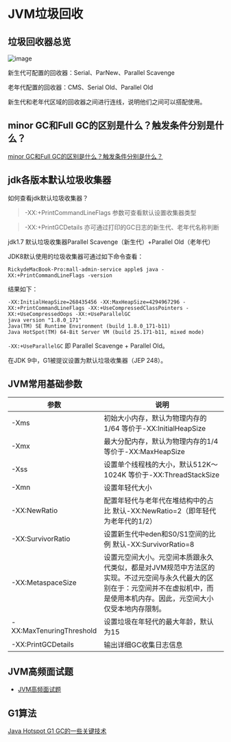 # JVM垃圾回收

## 垃圾回收器总览
![image](https://user-images.githubusercontent.com/13992911/115195314-329bdc00-a121-11eb-87d6-a6c98712c0b1.png)

新生代可配置的回收器：Serial、ParNew、Parallel Scavenge

老年代配置的回收器：CMS、Serial Old、Parallel Old

新生代和老年代区域的回收器之间进行连线，说明他们之间可以搭配使用。

## minor GC和Full GC的区别是什么？触发条件分别是什么？
[minor GC和Full GC的区别是什么？触发条件分别是什么？](https://github.com/TFdream/jvm-learning/blob/main/content/ygc_full_GC.md)

## jdk各版本默认垃圾收集器
如何查看jdk默认垃圾收集器？
> -XX:+PrintCommandLineFlags 参数可查看默认设置收集器类型

> -XX:+PrintGCDetails 亦可通过打印的GC日志的新生代、老年代名称判断


jdk1.7 默认垃圾收集器Parallel Scavenge（新生代）+Parallel Old（老年代）


JDK8默认使用的垃圾收集器可通过如下命令查看：
```
RickydeMacBook-Pro:mall-admin-service apple$ java -XX:+PrintCommandLineFlags -version
```
结果如下：
```
-XX:InitialHeapSize=268435456 -XX:MaxHeapSize=4294967296 -XX:+PrintCommandLineFlags -XX:+UseCompressedClassPointers -XX:+UseCompressedOops -XX:+UseParallelGC
java version "1.8.0_171"
Java(TM) SE Runtime Environment (build 1.8.0_171-b11)
Java HotSpot(TM) 64-Bit Server VM (build 25.171-b11, mixed mode)
```

```-XX:+UseParallelGC``` 即 Parallel Scavenge + Parallel Old。

在JDK 9中，G1被提议设置为默认垃圾收集器（JEP 248）。

## JVM常用基础参数
| 参数 | 说明|
| --- | --- |
| -Xms | 初始大小内存，默认为物理内存的1/64 等价于-XX:InitialHeapSize|
| -Xmx | 最大分配内存，默认为物理内存的1/4 等价于-XX:MaxHeapSize | 
| -Xss | 设置单个线程栈的大小，默认512K～1024K 等价于-XX:ThreadStackSize | 
| -Xmn | 设置年轻代大小 | 
| -XX:NewRatio | 配置年轻代与老年代在堆结构中的占比 默认-XX:NewRatio=2（即年轻代为老年代的1/2） | 
| -XX:SurvivorRatio | 设置新生代中eden和S0/S1空间的比例 默认-XX:SurvivorRatio=8 | 
| -XX:MetaspaceSize | 设置元空间大小。元空间本质跟永久代类似，都是对JVM规范中方法区的实现。不过元空间与永久代最大的区别在于：元空间并不在虚拟机中，而是使用本机内存。因此，元空间大小仅受本地内存限制。 | 
| -XX:MaxTenuringThreshold | 设置垃圾在年轻代的最大年龄，默认为15 |
| -XX:PrintGCDetails | 输出详细GC收集日志信息 | 

## JVM高频面试题
* [JVM高频面试题](https://github.com/TFdream/jvm-learning/blob/main/content/jvm_interview_question.md)

## G1算法
[Java Hotspot G1 GC的一些关键技术](https://tech.meituan.com/2016/09/23/g1.html)
